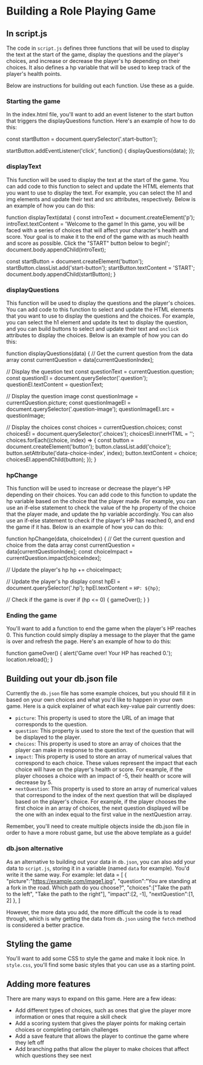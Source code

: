 # Building a Role Playing Game

## In script.js
The code in `script.js` defines three functions that will be used to display the text at the start of the game, display the questions and the player's choices, and increase or decrease the player's hp depending on their choices. It also defines a hp variable that will be used to keep track of the player's health points.

Below are instructions for building out each function. Use these as a guide.

### Starting the game
In the index.html file, you'll want to add an event listener to the start button that triggers the displayQuestions function. Here's an example of how to do this:

const startButton = document.querySelector('.start-button');

startButton.addEventListener('click', function() {
  displayQuestions(data);
});


### displayText
This function will be used to display the text at the start of the game. You can add code to this function to select and update the HTML elements that you want to use to display the text. For example, you can select the h1 and img elements and update their text and src attributes, respectively. Below is an example of how you can do this:

function displayText(data) {
  const introText = document.createElement('p');
  introText.textContent = 'Welcome to the game! In this game, you will be faced with a series of choices that will affect your character\'s health and score. Your goal is to make it to the end of the game with as much health and score as possible. Click the "START" button below to begin!';
  document.body.appendChild(introText);

  const startButton = document.createElement('button');
  startButton.classList.add('start-button');
  startButton.textContent = 'START';
  document.body.appendChild(startButton);
}

### displayQuestions
This function will be used to display the questions and the player's choices. You can add code to this function to select and update the HTML elements that you want to use to display the questions and the choices. For example, you can select the h1 element and update its text to display the question, and you can build buttons to select and update their text and `onclick` attributes to display the choices. Below is an example of how you can do this:

function displayQuestions(data) {
  // Get the current question from the data array
  const currentQuestion = data[currentQuestionIndex];

  // Display the question text
  const questionText = currentQuestion.question;
  const questionEl = document.querySelector('.question');
  questionEl.textContent = questionText;

  // Display the question image
  const questionImage = currentQuestion.picture;
  const questionImageEl = document.querySelector('.question-image');
  questionImageEl.src = questionImage;

  // Display the choices
  const choices = currentQuestion.choices;
  const choicesEl = document.querySelector('.choices');
  choicesEl.innerHTML = '';
  choices.forEach((choice, index) => {
    const button = document.createElement('button');
    button.classList.add('choice');
    button.setAttribute('data-choice-index', index);
    button.textContent = choice;
    choicesEl.appendChild(button);
  });
}

### hpChange
This function will be used to increase or decrease the player's HP depending on their choices. You can add code to this function to update the hp variable based on the choice that the player made. For example, you can use an if-else statement to check the value of the hp property of the choice that the player made, and update the hp variable accordingly. You can also use an if-else statement to check if the player's HP has reached 0, and end the game if it has. Below is an example of how you can do this:

function hpChange(data, choiceIndex) {
  // Get the current question and choice from the data array
  const currentQuestion = data[currentQuestionIndex];
  const choiceImpact = currentQuestion.impact[choiceIndex];

  // Update the player's hp
  hp += choiceImpact;

  // Update the player's hp display
  const hpEl = document.querySelector('.hp');
  hpEl.textContent = `HP: ${hp}`;

  // Check if the game is over
  if (hp <= 0) {
    gameOver();
  }
}

### Ending the game
You'll want to add a function to end the game when the player's HP reaches 0. This function could simply display a message to the player that the game is over and refresh the page. Here's an example of how to do this:

function gameOver() {
  alert('Game over! Your HP has reached 0.');
  location.reload();
}

## Building out your db.json file
Currently the `db.json` file has some example choices, but you should fill it in based on your own choices and what you'd like to happen in your own game. Here is a quick explainer of what each key-value pair currently does:
- `picture`: This property is used to store the URL of an image that corresponds to the question.
- `question`: This property is used to store the text of the question that will be displayed to the player.
- `choices`: This property is used to store an array of choices that the player can make in response to the question.
- `impact`: This property is used to store an array of numerical values that correspond to each choice. These values represent the impact that each choice will have on the player's health or score. For example, if the player chooses a choice with an impact of -5, their health or score will decrease by 5.
- `nextQuestion`: This property is used to store an array of numerical values that correspond to the index of the next question that will be displayed based on the player's choice. For example, if the player chooses the first choice in an array of choices, the next question displayed will be the one with an index equal to the first value in the nextQuestion array.

Remember, you'll need to create multiple objects inside the db.json file in order to have a more robust game, but use the above template as a guide! 

### db.json alternative
As an alternative to building out your data in `db.json`, you can also add your data to `script.js`, storing it in a variable (named `data` for example). You'd write it the same way. For example:
let data = [
  {
    "picture":"https://example.com/image1.jpg",
    "question":"You are standing at a fork in the road. Which path do you choose?",
    "choices":["Take the path to the left", "Take the path to the right"],
    "impact":[2, -1],
    "nextQuestion":[1, 2]
  },
]

However, the more data you add, the more difficult the code is to read through, which is why getting the data from `db.json` using the `fetch` method is considered a better practice.

## Styling the game
You'll want to add some CSS to style the game and make it look nice. In `style.css`, you'll find some basic styles that you can use as a starting point.

## Adding more features
There are many ways to expand on this game. Here are a few ideas:
- Add different types of choices, such as ones that give the player more information or ones that require a skill check
- Add a scoring system that gives the player points for making certain choices or completing certain challenges
- Add a save feature that allows the player to continue the game where they left off
- Add branching paths that allow the player to make choices that affect which questions they see next